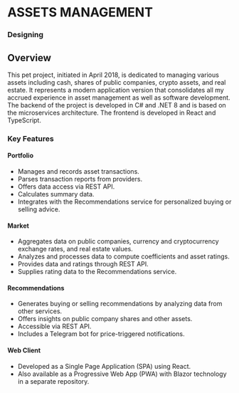 <!-- @format -->

# ASSETS MANAGEMENT

### Designing

## Overview

This pet project, initiated in April 2018, is dedicated to managing various assets including cash, shares of public companies, crypto assets, and real estate. It represents a modern application version that consolidates all my accrued experience in asset management as well as software development. The backend of the project is developed in C# and .NET 8 and is based on the microservices architecture. The frontend is developed in React and TypeScript.

### Key Features

#### Portfolio

- Manages and records asset transactions.
- Parses transaction reports from providers.
- Offers data access via REST API.
- Calculates summary data.
- Integrates with the Recommendations service for personalized buying or selling advice.

#### Market

- Aggregates data on public companies, currency and cryptocurrency exchange rates, and real estate values.
- Analyzes and processes data to compute coefficients and asset ratings.
- Provides data and ratings through REST API.
- Supplies rating data to the Recommendations service.

#### Recommendations

- Generates buying or selling recommendations by analyzing data from other services.
- Offers insights on public company shares and other assets.
- Accessible via REST API.
- Includes a Telegram bot for price-triggered notifications.

#### Web Client

- Developed as a Single Page Application (SPA) using React.
- Also available as a Progressive Web App (PWA) with Blazor technology in a separate repository.
